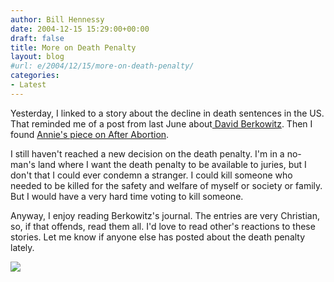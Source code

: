 ```yaml
---
author: Bill Hennessy
date: 2004-12-15 15:29:00+00:00
draft: false
title: More on Death Penalty
layout: blog
#url: e/2004/12/15/more-on-death-penalty/
categories:
- Latest
---
```


Yesterday, I linked to a story about the decline in death sentences in the US. That reminded me of a post from last June about[ David Berkowitz](https://forgivenforlife.com/journal.html). Then I found [Annie's piece on After Abortion](https://afterabortion.blogspot.com/2004/12/pro-life-but-nothing-scott-peterson.html).




I still haven't reached a new decision on the death penalty. I'm in a no-man's land where I want the death penalty to be available to juries, but I don't that I could ever condemn a stranger. I could kill someone who needed to be killed for the safety and welfare of myself or society or family. But I would have a very hard time voting to kill someone.




Anyway, I enjoy reading Berkowitz's journal. The entries are very Christian, so, if that offends, read them all. I'd love to read other's reactions to these stories. Let me know if anyone else has posted about the death penalty lately.







![](https://blog.billhennessy.com/aggbug.aspx?PostID=882)


